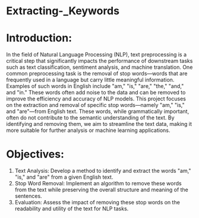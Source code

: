 # Extracting-_Keywords

# Introduction:
In the field of Natural Language Processing (NLP), text preprocessing is a critical step that significantly impacts the performance of downstream tasks such as text classification, sentiment analysis, and machine translation. One common preprocessing task is the removal of stop words—words that are frequently used in a language but carry little meaningful information. Examples of such words in English include "am," "is," "are," "the," "and," and "in." These words often add noise to the data and can be removed to improve the efficiency and accuracy of NLP models.
This project focuses on the extraction and removal of specific stop words—namely "am," "is," and "are"—from English text. These words, while grammatically important, often do not contribute to the semantic understanding of the text. By identifying and removing them, we aim to streamline the text data, making it more suitable for further analysis or machine learning applications.
# Objectives:
1. Text Analysis: Develop a method to identify and extract the words "am," "is," and "are" from a given English text.
2. Stop Word Removal: Implement an algorithm to remove these words from the text while preserving the overall structure and meaning of the sentences.
3. Evaluation: Assess the impact of removing these stop words on the readability and utility of the text for NLP tasks.
